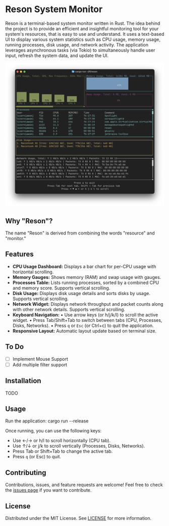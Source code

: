 # Reson System Monitor

Reson is a terminal-based system monitor written in Rust.
The idea behind the project is to provide an efficient and insightful monitoring tool for your system's resources, that is easy to use and understand.
It uses a text-based UI to display various system statistics such as CPU usage, memory usage, running processes, disk usage, and network activity.
The application leverages asynchronous tasks (via Tokio) to simultaneously handle user input, refresh the system data, and update the UI.

![Application Screenshot](screenshots/app_window.png)

## Why "Reson"?

The name "Reson" is derived from combining the words "resource" and "monitor."

## Features

- **CPU Usage Dashboard:** Displays a bar chart for per-CPU usage with horizontal scrolling.
- **Memory Gauges:** Shows memory (RAM) and swap usage with gauges.
- **Processes Table:** Lists running processes, sorted by a combined CPU and memory score. Supports vertical scrolling.
- **Disk Usage:** Displays disk usage details and sorts disks by usage. Supports vertical scrolling.
- **Network Widget:** Displays network throughput and packet counts along with other network details. Supports vertical scrolling.
- **Keyboard Navigation:**
  • Use arrow keys (or h/j/k/l) to scroll the active widget.
  • Press Tab/Shift+Tab to switch between tabs (CPU, Processes, Disks, Networks).
  • Press `q` or `Esc` (or Ctrl+c) to quit the application.
- **Responsive Layout:** Automatic layout update based on terminal size.

## To Do
- [ ] Implement Mouse Support
- [ ] Add multiple filter support

## Installation

TODO

## Usage

Run the application:
   cargo run --release

Once running, you can use the following keys:
- Use ←/→ or h/l to scroll horizontally (CPU tab).
- Use ↑/↓ or j/k to scroll vertically (Processes, Disks, Networks).
- Press Tab or Shift+Tab to change the active tab.
- Press `q` (or Esc) to quit.

## Contributing

Contributions, issues, and feature requests are welcome!
Feel free to check the [issues page](https://github.com/yourusername/reson/issues) if you want to contribute.

## License

Distributed under the MIT License. See [LICENSE](LICENSE) for more information.
